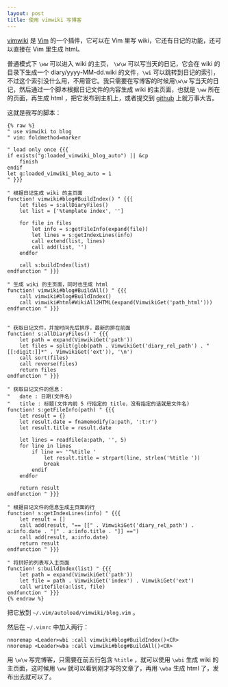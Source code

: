 ```yaml
---
layout: post
title: 使用 vimwiki 写博客
---
```


[vimwiki](http://www.vim.org/scripts/script.php?script_id=2226)  是 [Vim](http://www.vim.org)  的一个插件，它可以在 Vim 里写 wiki，它还有日记的功能，还可以直接在 Vim 里生成 html。

普通模式下 `\ww` 可以进入 wiki 的主页， `\w\w` 可以写当天的日记，它会在 wiki 的目录下生成一个 diary/yyyy-MM-dd.wiki 的文件，`\wi` 可以跳转到日记的索引，不过这个索引没什么用，不用管它。我只需要在写博客的时候用`\w\w` 写当天的日记，然后通过一个脚本根据日记文件的内容生成 wiki 的主页面，也就是 `\ww` 所在的页面，再生成 html ，把它发布到主机上，或者提交到 [github](https://github.com/leiqin/leiqin.github.com)  上就万事大吉。

这就是我写的脚本：

    {% raw %}
    " use vimwiki to blog
    " vim: foldmethod=marker

    " load only once {{{
    if exists("g:loaded_vimwiki_blog_auto") || &cp
        finish
    endif
    let g:loaded_vimwiki_blog_auto = 1
    " }}}

    " 根据日记生成 wiki 的主页面
    function! vimwiki#blog#BuildIndex() " {{{
        let files = s:allDiaryFiles()
        let list = ['%template index', '']
        
        for file in files
            let info = s:getFileInfo(expand(file))
            let lines = s:getIndexLines(info)
            call extend(list, lines)
            call add(list, '')
        endfor
        
        call s:buildIndex(list)
    endfunction " }}}

    " 生成 wiki 的主页面，同时也生成 html
    function! vimwiki#blog#BuildAll() " {{{
        call vimwiki#blog#BuildIndex()
        call vimwiki#html#WikiAll2HTML(expand(VimwikiGet('path_html')))
    endfunction " }}}


    " 获取日记文件，并按时间先后排序，最新的排在前面
    function! s:allDiaryFiles() " {{{
        let path = expand(VimwikiGet('path'))
        let files = split(glob(path . VimwikiGet('diary_rel_path') . "[[:digit:]]*" . VimwikiGet('ext')), '\n')
        call sort(files)
        call reverse(files)
        return files
    endfunction " }}}

    " 获取日记文件的信息：
    "   date : 日期(文件名) 
    "   title : 标题(文件内前 5 行指定的 title，没有指定的话就是文件名)
    function! s:getFileInfo(path) " {{{
        let result = {}
        let result.date = fnamemodify(a:path, ':t:r')
        let result.title = result.date

        let lines = readfile(a:path, '', 5)
        for line in lines
            if line =~ '^%title '
                let result.title = strpart(line, strlen('%title '))
                break
            endif
        endfor

        return result
    endfunction " }}}

    " 根据日记文件的信息生成主页面的行
    function! s:getIndexLines(info) " {{{
        let result = []
        call add(result, "== [[" . VimwikiGet('diary_rel_path') . a:info.date . "|" . a:info.title . "]] ==")
        call add(result, a:info.date)
        return result
    endfunction " }}}

    " 将拼好的列表写入主页面
    function! s:buildIndex(list) " {{{
        let path = expand(VimwikiGet('path'))
        let file = path . VimwikiGet('index') . VimwikiGet('ext')
        call writefile(a:list, file)
    endfunction " }}}
    {% endraw %}

把它放到 `~/.vim/autoload/vimwiki/blog.vim` 。

然后在 `~/.vimrc` 中加入两行：

    nnoremap <Leader>wbi :call vimwiki#blog#BuildIndex()<CR>
    nnoremap <Leader>wba :call vimwiki#blog#BuildAll()<CR>

用 `\w\w` 写完博客，只需要在前五行包含 `%title` ，就可以使用 `\wbi` 生成 wiki 的主页面，这时候用 `\ww` 就可以看到刚才写的文章了，再用 `\wba` 生成 html 了，发布出去就可以了。
